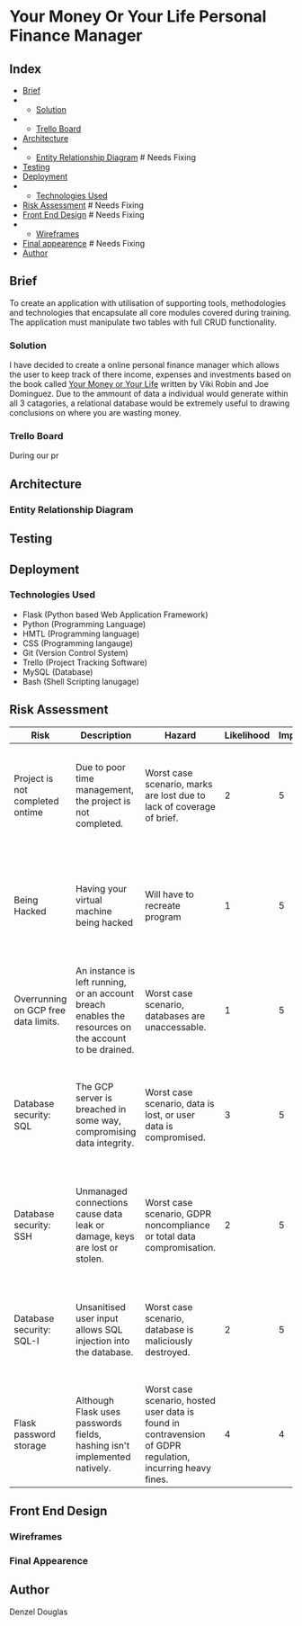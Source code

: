 # Your Money Or Your Life Personal Finance Manager

## Index
* [Brief](https://github.com/Denzaaaaal/SFIA1/blob/developer/README.md#brief)
* * [Solution](https://github.com/Denzaaaaal/SFIA1/blob/developer/README.md#solution)
* * [Trello Board](https://github.com/Denzaaaaal/SFIA1/blob/developer/README.md#Trello)
* [Architecture](https://github.com/Denzaaaaal/SFIA1/blob/developer/README.md#architecture)
* *  [Entity Relationship Diagram](https://github.com/Denzaaaaal/SFIA1/blob/developer/README.md) # Needs Fixing
* [Testing](https://github.com/Denzaaaaal/SFIA1/blob/developer/README.md#Testing)
* [Deployment](https://github.com/Denzaaaaal/SFIA1/blob/developer/README.md#Deployment)
* * [Technologies Used](https://github.com/Denzaaaaal/SFIA1/blob/developer/README.md#Technologies)
* [Risk Assessment](https://github.com/Denzaaaaal/SFIA1/blob/developer/README.md#br) # Needs Fixing
* [Front End Design](https://github.com/Denzaaaaal/SFIA1/blob/developer/README.md) # Needs Fixing
* * [Wireframes](https://github.com/Denzaaaaal/SFIA1/blob/developer/README.md#Wireframes)
* [Final appearence](https://github.com/Denzaaaaal/SFIA1/blob/developer/README.md#Final-appearence) # Needs Fixing
* [Author](https://github.com/Denzaaaaal/SFIA1/blob/developer/README.md#Author)

## Brief
To create an application with utilisation of supporting tools, methodologies and technologies that encapsulate all core modules covered during training. The application must manipulate two tables with full CRUD functionality.

### Solution
I have decided to create a online personal finance manager which allows the user to keep track of there income, expenses and investments based on the book called [Your Money or Your Life](https://www.amazon.co.uk/Transforming-Relationship-Achieving-Financial-Independence/dp/0143115766) written by Viki Robin and Joe Dominguez. Due to the ammount of data a individual would generate within all 3 catagories, a relational database would be extremely useful to drawing conclusions on where you are wasting money. 

### Trello Board
During our pr


## Architecture

### Entity Relationship Diagram


## Testing


## Deployment

### Technologies Used
* Flask (Python based Web Application Framework)
* Python (Programming Language)
* HMTL (Programming language)
* CSS (Programming langauge)
* Git (Version Control System)
* Trello (Project Tracking Software)
* MySQL (Database)
* Bash (Shell Scripting lanugage)

## Risk Assessment
|Risk|Description|Hazard|Likelihood|Impact|Solution| 
|----|-----------|------|----------|------|--------|
|Project is not completed ontime|Due to poor time management, the project is not completed.|Worst case scenario, marks are lost due to lack of coverage of brief.|2|5|Make good use of Kanban to manage workflow, and efficient time use of office resources.|
|Being Hacked|Having your virtual machine being hacked|Will have to recreate program|1|5|Ensure that passwords have sufficient complexity and ports are closed off to the open internet|
|Overrunning on GCP free data limits.|An instance is left running, or an account breach enables the resources on the account to be drained.|Worst case scenario, databases are unaccessable.|1|5|Continue monitoring GCP usage. Copy databases offline as final backup.|
|Database security: SQL|The GCP server is breached in some way, compromising data integrity.|Worst case scenario, data is lost, or user data is compromised.|3|5|Ensure user and personal data is encrypted, and passwords hashed, before being moved to the database.|
|Database security: SSH|Unmanaged connections cause data leak or damage, keys are lost or stolen.| Worst case scenario, GDPR noncompliance or total data compromisation.|2|5|Learn and make use of GCP's SSH key management role system, and implement it correctly.|
|Database security: SQL-I|Unsanitised user input allows SQL injection into the database.|Worst case scenario, database is maliciously destroyed.|2|5|Ensure any user accessible inputs are sanitised, and implement permission roles.|
|Flask password storage|Although Flask uses passwords fields, hashing isn't implemented natively.|Worst case scenario, hosted user data is found in contravension of GDPR regulation, incurring heavy fines.|4|4|Ensure hashing and data encryption is implemented before data is passed to the SQL server.|
    

## Front End Design

### Wireframes

### Final Appearence


## Author
Denzel Douglas